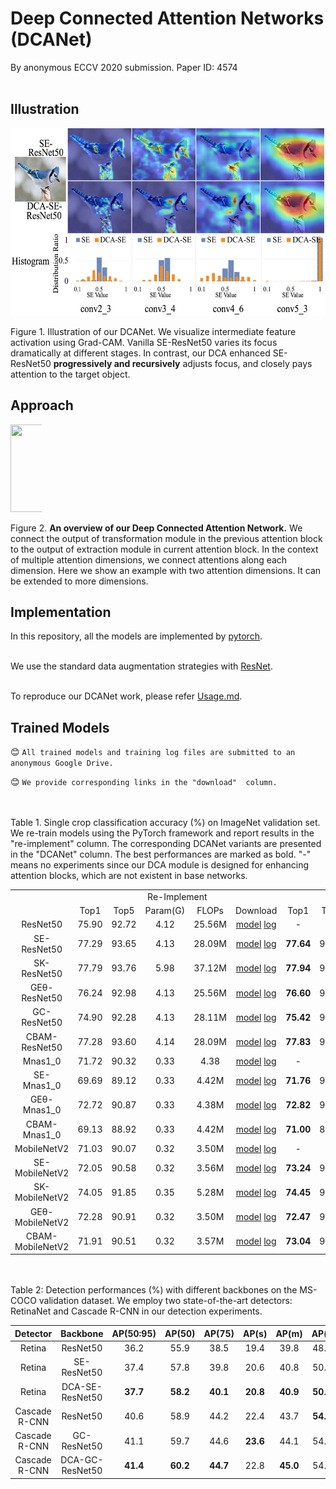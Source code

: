 # Deep Connected Attention Networks (DCANet)
By anonymous ECCV 2020 submission. Paper ID: 4574<br><br>

## Illustration
<div align="center">
  <img src="figures/demo2.png" width="650px" height="300px">
</div>

Figure 1. Illustration of our DCANet. We visualize intermediate feature activation using Grad-CAM. Vanilla SE-ResNet50 varies its focus dramatically at different stages. In contrast, our DCA enhanced SE-ResNet50 **progressively and recursively** adjusts focus, and closely pays attention to the target object.

## Approach
<div align="center" style="width: 10%">
  <img src="figures/general_strcture4.png" width="700px" height="140px">
</div>

Figure 2. **An overview of our Deep Connected Attention Network.** We connect the output of transformation module in the previous attention block to the output of extraction module in current attention block. In the context of multiple attention dimensions, we connect attentions along each dimension. Here we show an example with two attention dimensions. It can be extended to more dimensions.

## Implementation
In this repository, all the models are implemented by [pytorch](https://pytorch.org/).<br><br>

We use the standard data augmentation strategies with [ResNet](https://github.com/pytorch/examples/blob/master/imagenet/main.py).<br><br>

To reproduce our DCANet work, please refer [Usage.md](Usage.md).

## Trained Models

:blush: `All trained models and training log files are submitted to an anonymous Google Drive.`

:blush: `We provide corresponding links in the "download"  column.`

<br>
<br>
Table 1. Single crop classification accuracy (%) on ImageNet validation set. We re-train  models using the PyTorch framework and report results in the "re-implement" column. The corresponding DCANet variants are presented in the "DCANet" column.  The best performances are marked as bold. "-" means no experiments since our DCA module is designed for enhancing attention blocks, which are not existent in base networks.
<table>
<tr align="center">
    <td> </td>
    <td colspan="5"> Re-Implement </td>
    <td colspan="5"> DCANet </td>  
</tr>
<tr align="center">
    <td></td>
    <td>Top1</td>  
    <td>Top5</td>
    <td>Param(G)</td>
    <td>FLOPs</td>
    <td>Download</td>
    <td>Top1</td>  
    <td>Top5</td>
    <td>Param(G)</td>
    <td>FLOPs</td>
    <td>Download</td>
</tr>
<tr align="center">
    <td>ResNet50</td>
    <td>75.90</td>  
    <td>92.72</td>
    <td>4.12</td>
    <td>25.56M</td>
    <td>
        <a href="https://drive.google.com/open?id=1DMHhk99fG8rNZjE2wPh8VWZ5qIBOaYOf">model</a> 
        <a href="https://drive.google.com/open?id=1KOM5BzyxQLZl2Aa5KIVOh6HmE7eQvsKa">log</a> 
    </td>
    <td>-</td>  
    <td>-</td>
    <td>-</td>
    <td>-</td>
    <td>-</td>
</tr>
<tr align="center">
    <td>SE-ResNet50</td>
    <td>77.29</td>  
    <td>93.65</td>
    <td>4.13</td>
    <td>28.09M</td>
    <td>
        <a href="https://drive.google.com/open?id=1lOXZv0IskrLLbm_z7JqonR6KaQ7lRpKP">model</a> 
        <a href="https://drive.google.com/open?id=1gl43ufL2Pvum-dZy8B4yAnnV3bl1BSi2">log</a> 
    </td>
  <td><b>77.64</b></td>  
    <td>93.74</td>
    <td>4.13</td>
    <td>30.90M</td>
    <td>
        <a href="https://drive.google.com/open?id=1du9DiFiinqrkbx2Nlkhtb1CkIBSTsWZT">model</a> 
        <a href="https://drive.google.com/open?id=10zWHU5kQj7F-ecAH-YrY_hNjHWJPPPDm">log</a> 
    </td>
</tr>
<tr align="center">
    <td>SK-ResNet50</td>
    <td>77.79</td>  
    <td>93.76</td>
    <td>5.98</td>
    <td>37.12M</td>
    <td>
        <a href="https://drive.google.com/open?id=1jwQ-us0G0LSesHGZwmDgjL1W5O7Ekyu6">model</a> 
        <a href="https://drive.google.com/open?id=1DGMM9c1Vfo_YniYTUeL-jfAmsQuwhJYX">log</a> 
    </td>
    <td><b>77.94</b></td>  
    <td>93.90</td>
    <td>5.98</td>
    <td>37.48M</td>
    <td>
        <a href="https://drive.google.com/open?id=1KTtC8Ht73Qp8cExV6hIP5S-3i7O2WQzf">model</a> 
        <a href="https://drive.google.com/open?id=1-hcNbNUlPOHS2vSpvlOb43WtYaIE8RTs">log</a> 
    </td>
</tr>
<tr align="center">
    <td>GEθ-ResNet50</td>
    <td>76.24</td>  
    <td>92.98</td>
    <td>4.13</td>
    <td>25.56M</td>
    <td>
        <a href="https://drive.google.com/open?id=1N-UVJhZDkoHnxzhE0p_VRsCgGDExi0iA">model</a> 
        <a href="https://drive.google.com/open?id=1KcPMHcDfcgu87TAHqy3ovNN29pIZdkPi">log</a> 
    </td>
    <td><b>76.60</b></td>  
    <td>93.26</td>
    <td>4.13</td>
    <td>28.37M</td>
    <td>
        <a href="https://drive.google.com/open?id=149oExXCLMOtWlWwn53AE69lv5WrB7DG4">model</a> 
        <a href="https://drive.google.com/open?id=1FYxCI7p3A64ZoRbEWeLAA_E6_Sq_BsRu">log</a> 
    </td>
</tr>
<tr align="center">
    <td>GC-ResNet50</td>
    <td>74.90</td>  
    <td>92.28</td>
    <td>4.13</td>
    <td>28.11M</td>
    <td>
        <a href="https://drive.google.com/open?id=1GGe9UzVFjMpoRkQVf3td5BrLeb1ZfwVM">model</a> 
        <a href="https://drive.google.com/open?id=1iE8m0MgK8Ek7ui5UxF8s0w8tZ8XG8dyN">log</a> 
    </td>
    <td><b>75.42</b></td>  
    <td>92.47</td>
    <td>4.13</td>
    <td>28.63M</td>
    <td>
        <a href="https://drive.google.com/open?id=1BOE3aMD_ump8c0GeAOv7aZgub5ce_3c7">model</a> 
        <a href="https://drive.google.com/open?id=1Ozn8AdYqvWi3teyZBU_p_FsGWjPAp8Pt">log</a> 
    </td>
</tr>
<tr align="center">
    <td>CBAM-ResNet50</td>
    <td>77.28</td>  
    <td>93.60</td>
    <td>4.14</td>
    <td>28.09M</td>
    <td>
        <a href="https://drive.google.com/open?id=1brCXiQ0LNbqVejQMrY0eVmcwZSGhYFN3">model</a> 
        <a href="https://drive.google.com/open?id=1MVBSKLSu9lyxNKrxH4WoA4fHsE86y45K">log</a> 
    </td>
    <td><b>77.83</b></td>  
    <td>93.72</td>
    <td>4.14</td>
    <td>30.90M</td>
    <td>
        <a href="https://drive.google.com/open?id=1XsqSTBRG-YcG-5_n74nDMrG0aoDpgt0D">model</a> 
        <a href="https://drive.google.com/open?id=1QVivbUHbVLqmDGj-UmNwp5M8Izl2jXrq">log</a> 
    </td>
</tr>
<tr align="center">
    <td>Mnas1_0</td>
    <td>71.72</td>  
    <td>90.32</td>
    <td>0.33</td>
    <td>4.38</td>
    <td>
        <a href="https://drive.google.com/open?id=1UKr08-7ZCH8h8Purkij9j9lqnxBAzOw6">model</a> 
        <a href="https://drive.google.com/open?id=1dIeVjvMjI7vUHaiGAy_hlwSL6Nag7DSp">log</a> 
    </td>
    <td>-</td>  
    <td>-</td>
    <td>-</td>
    <td>-</td>
    <td>-</td>
</tr>
<tr align="center">
    <td>SE-Mnas1_0</td>
    <td>69.69</td>  
    <td>89.12</td>
    <td>0.33</td>
    <td>4.42M</td>
    <td>
        <a href="https://drive.google.com/open?id=1f3xWWXSYL2IjH5Tif8H2BA3LaJ4pk1dH">model</a> 
        <a href="https://drive.google.com/open?id=1UyxmWYEnoRQc4p4djlF3MCPEVrxfEQtj">log</a> 
    </td>
  <td><b>71.76</b></td>  
    <td>90.40</td>
    <td>0.33</td>
    <td>4.48M</td>
    <td>
        <a href="https://drive.google.com/open?id=1cUeylsXhG5kjBHsypJgdsra3WZLRL1HP">model</a> 
        <a href="https://drive.google.com/open?id=1Y_qG474k-dnX0pHnwj0gsJIILRlR0uC6">log</a> 
    </td>
</tr>
<tr align="center">
    <td>GEθ-Mnas1_0</td>
    <td>72.72</td>  
    <td>90.87</td>
    <td>0.33</td>
    <td>4.38M</td>
    <td>
        <a href="https://drive.google.com/open?id=1AcEdumcdVEeyYGOwSeJuEUIC0c3m0O8H">model</a> 
        <a href="https://drive.google.com/open?id=13Y1jSy5KTF-VbAEfqsJ4BivpsLtLQ0ch">log</a> 
    </td>
    <td><b>72.82</b></td>  
    <td>91.18</td>
    <td>0.33</td>
    <td>4.48M</td>
    <td>
        <a href="https://drive.google.com/open?id=16xRtAaSVUTH7XQvRVUVe-YZsiQCsfsW3">model</a> 
        <a href="https://drive.google.com/open?id=1Xg5MudQlAWm5iRRRqQqHoQmIV6j2ZLjO">log</a> 
    </td>
</tr>
<tr align="center">
    <td>CBAM-Mnas1_0</td>
    <td>69.13</td>  
    <td>88.92</td>
    <td>0.33</td>
    <td>4.42M</td>
    <td>
        <a href="https://drive.google.com/open?id=1soKKwkg8lvlC_vQ9dZ1MRk7TxQQFdKO2">model</a> 
        <a href="https://drive.google.com/open?id=1JFSLAotSu8ZN18PCBMQKmYKmySZcE4Ci">log</a> 
    </td>
    <td><b>71.00</b></td>  
    <td>89.78</td>
    <td>0.33</td>
    <td>4.56M</td>
    <td>
        <a href="https://drive.google.com/open?id=1gmp8YsNToWG4_fEZahDtnayD7uFWnhQ-">model</a> 
        <a href="https://drive.google.com/open?id=1tLxA7GjICeWuDwNuhf4e9KtwreFJTmA7">log</a> 
    </td>
</tr>
<tr align="center">
    <td>MobileNetV2</td>
    <td>71.03</td>  
    <td>90.07</td>
    <td>0.32</td>
    <td>3.50M</td>
    <td>
        <a href="https://drive.google.com/open?id=1amJcumWN7rCXo8tmVT5Ndc3YacbVuZ8-">model</a> 
        <a href="https://drive.google.com/open?id=1rHcRDyVY-sFlSwi3_9kJvKeUsrXFrMNR">log</a> 
    </td>
    <td>-</td>  
    <td>-</td>
    <td>-</td>
    <td>-</td>
    <td>-</td>
</tr>
<tr align="center">
    <td>SE-MobileNetV2</td>
    <td>72.05</td>  
    <td>90.58</td>
    <td>0.32</td>
    <td>3.56M</td>
    <td>
        <a href="https://drive.google.com/open?id=1w5345bSQ8m_6XVg9S6sONm3jh6IDzCy9">model</a> 
        <a href="https://drive.google.com/open?id=1_phgf_OrqfB8UJqMSA1okH8QvtO1n9qS">log</a>       
    </td>
    <td><b>73.24</b></td>  
    <td>91.14</td>
    <td>0.32</td>
    <td>3.65M</td>
    <td>
        <a href="https://drive.google.com/open?id=1FfCigzz9D3tS5W5fTKvV0ibwGKzWj37r">model</a> 
        <a href="https://drive.google.com/open?id=1wrkeY9m8rHEs_GAXmb7GlpTmMBFwRkLc">log</a> 
    </td>
</tr>
<tr align="center">
    <td>SK-MobileNetV2</td>
    <td>74.05</td>  
    <td>91.85</td>
    <td>0.35</td>
    <td>5.28M</td>
    <td>
        <a href="https://drive.google.com/open?id=1S5EZ8WvGipOz8ARIeVbNAdEBl-MjZICB">model</a> 
        <a href="https://drive.google.com/open?id=1-3A9l1T7lZ-PQhrZG58DOA-xA4Tla-kg">log</a> 
    </td>
    <td><b>74.45</b></td>  
    <td>91.85</td>
    <td>0.36</td>
    <td>5.91M</td>
    <td>
        <a href="https://drive.google.com/open?id=1F9uL7iSjRikXuNRjwfxZPBpZ9tgUxFy0">model</a> 
        <a href="https://drive.google.com/open?id=1_bESxWT6XZCGmFbVZwks1nT4Wuehjq2a">log</a> 
    </td>
</tr>
<tr align="center">
    <td>GEθ-MobileNetV2</td>
    <td>72.28</td>  
    <td>90.91</td>
    <td>0.32</td>
    <td>3.50M</td>
    <td>
        <a href="https://drive.google.com/open?id=1ftjknhcucW1tmbUuW-u0NewxVwsWuopD">model</a> 
        <a href="https://drive.google.com/open?id=1f-o23z434xWkZOgkCIo_HQYSiqHq4od3">log</a> 
    </td>
    <td><b>72.47</b></td>  
    <td>90.68</td>
    <td>0.32</td>
    <td>3.59M</td>
    <td>
        <a href="https://drive.google.com/open?id=1BfA6YjGUEGz7Gv5hVVgYQksFQf0xZdQh">model</a> 
        <a href="https://drive.google.com/open?id=1Ih8q0te7XeBLm-JAcmOmNHwVmf98Xuy0">log</a> 
    </td>
</tr>
<tr align="center">
    <td>CBAM-MobileNetV2</td>
    <td>71.91</td>  
    <td>90.51</td>
    <td>0.32</td>
    <td>3.57M</td>
    <td>
        <a href="https://drive.google.com/open?id=1DtOCk4GMJ4TuFgSO2D_u5a25u2OSQGU6">model</a> 
        <a href="https://drive.google.com/open?id=1RGkqogGgMrgP7EeW2gFYQRqUZyDoGu4d">log</a> 
    </td>
    <td><b>73.04</b></td>  
    <td>91.18</td>
    <td>0.34</td>
    <td>3.65M</td>
    <td>
        <a href="https://drive.google.com/open?id=1KNajLHuOezvMZBPCU5xZzAY5rafh7SwG">model</a> 
        <a href="https://drive.google.com/open?id=15W66XRigFgfT0w0tH1aEOn7q37PnzZIu">log</a> 
    </td>
</tr>
</table>

<br>
<br>
Table 2: Detection performances (%) with different backbones on the MS-COCO validation dataset. We employ two state-of-the-art detectors: RetinaNet and Cascade R-CNN  in our detection experiments.

| Detector | Backbone | AP(50:95) | AP(50) | AP(75) | AP(s)|AP(m)|AP(l)|Download
|:-:|:-:|:-:|:-:|:-:|:-:|:-:|:-:|:-:|
|Retina|ResNet50|36.2|55.9|38.5|19.4|39.8|48.3|[model](https://drive.google.com/open?id=1imZvUrwg6Vy6TFRLAsL62FsF-DyizZXR) [log](https://drive.google.com/open?id=14rRmHai_9ghL5oC-1DTTiLrt4w_HY0Yl)
|Retina|SE-ResNet50|37.4|57.8|39.8|20.6|40.8|50.3|[model](https://drive.google.com/open?id=1ivzPfC_JhpO7DPs6vzlHGxkZBf2sC60p) [log](https://drive.google.com/open?id=1mKctgPjf9QbEXTeSm_-J_kqeiVNGuMT7)
|Retina|DCA-SE-ResNet50|**37.7**|**58.2**|**40.1**|**20.8**|**40.9**|**50.4**|[model](https://drive.google.com/open?id=18RMzZOCWlALy1_H_Fzgwt9mAxWSU7TYj) [log](https://drive.google.com/open?id=14Sd5OQ4P8okI-Z63avm09HaA4NNQfTxs)
Cascade R-CNN|ResNet50|40.6|58.9|44.2|22.4|43.7|**54.7**|[model](https://drive.google.com/open?id=1jGUT2KsFggLSJMkH0cgJUJV_p_cSM-7f) [log](https://drive.google.com/open?id=13g-4XlMlySVUJyrvWeU5FVCA--cojaCk)
Cascade R-CNN|GC-ResNet50|41.1|59.7|44.6|**23.6**|44.1|54.3|[model](https://drive.google.com/open?id=19cv3TReITDMJuvmAleGzzt3H39iq3pYl) [log](https://drive.google.com/open?id=1uCcKukd4HKtxIc1uUfKydd-_NIPnj9_i)
Cascade R-CNN|DCA-GC-ResNet50|**41.4**|**60.2**|**44.7**|22.8|**45.0**|54.2|[model](https://drive.google.com/open?id=1JRmfIg-8Ia0GdMripIHZUVwwPM1hDu6F) [log](https://drive.google.com/open?id=1bbM9Fq2MhrmClcZ-EncniI4nqcGuLEPF)
